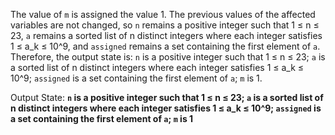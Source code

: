 The value of `m` is assigned the value 1. The previous values of the affected variables are not changed, so `n` remains a positive integer such that 1 ≤ n ≤ 23, `a` remains a sorted list of n distinct integers where each integer satisfies 1 ≤ a_k ≤ 10^9, and `assigned` remains a set containing the first element of `a`. Therefore, the output state is: `n` is a positive integer such that 1 ≤ n ≤ 23; `a` is a sorted list of n distinct integers where each integer satisfies 1 ≤ a_k ≤ 10^9; `assigned` is a set containing the first element of `a`; `m` is 1.

Output State: **`n` is a positive integer such that 1 ≤ n ≤ 23; `a` is a sorted list of n distinct integers where each integer satisfies 1 ≤ a_k ≤ 10^9; `assigned` is a set containing the first element of `a`; `m` is 1**